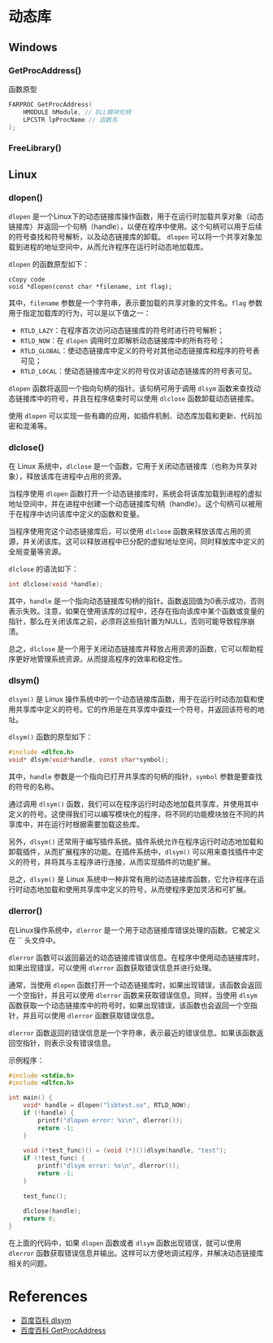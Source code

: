 <!--
 * @Author: JohnJeep
 * @Date: 2022-01-27 17:21:36
 * @LastEditors: JohnJeep
 * @LastEditTime: 2023-05-27 17:03:46
 * @Description: 动态库学习
 * Copyright (c) 2023 by John Jeep, All Rights Reserved. 
-->

# 动态库

## Windows

### GetProcAddress()

函数原型

```cpp
FARPROC GetProcAddress(
    HMODULE hModule, // DLL模块句柄
    LPCSTR lpProcName // 函数名
);
```



### FreeLibrary()



## Linux

### dlopen()

`dlopen` 是一个Linux下的动态链接库操作函数，用于在运行时加载共享对象（动态链接库）并返回一个句柄（handle），以便在程序中使用。这个句柄可以用于后续的符号查找和符号解析，以及动态链接库的卸载。 `dlopen` 可以将一个共享对象加载到进程的地址空间中，从而允许程序在运行时动态地加载库。

`dlopen` 的函数原型如下：

```
cCopy code
void *dlopen(const char *filename, int flag);
```

其中，`filename` 参数是一个字符串，表示要加载的共享对象的文件名。`flag` 参数用于指定加载库的行为，可以是以下值之一：

- `RTLD_LAZY`：在程序首次访问动态链接库的符号时进行符号解析；
- `RTLD_NOW`：在 `dlopen` 调用时立即解析动态链接库中的所有符号；
- `RTLD_GLOBAL`：使动态链接库中定义的符号对其他动态链接库和程序的符号表可见；
- `RTLD_LOCAL`：使动态链接库中定义的符号仅对该动态链接库的符号表可见。

`dlopen` 函数将返回一个指向句柄的指针。该句柄可用于调用 `dlsym` 函数来查找动态链接库中的符号，并且在程序结束时可以使用 `dlclose` 函数卸载动态链接库。

使用 `dlopen` 可以实现一些有趣的应用，如插件机制、动态库加载和更新、代码加密和混淆等。

### dlclose()

在 Linux 系统中，`dlclose` 是一个函数，它用于关闭动态链接库（也称为共享对象），释放该库在进程中占用的资源。

当程序使用 `dlopen` 函数打开一个动态链接库时，系统会将该库加载到进程的虚拟地址空间中，并在进程中创建一个动态链接库句柄（handle）。这个句柄可以被用于在程序中访问该库中定义的函数和变量。

当程序使用完这个动态链接库后，可以使用 `dlclose` 函数来释放该库占用的资源，并关闭该库。这可以释放进程中已分配的虚拟地址空间，同时释放库中定义的全局变量等资源。

`dlclose` 的语法如下：

```c
int dlclose(void *handle);
```

其中，`handle` 是一个指向动态链接库句柄的指针。函数返回值为0表示成功，否则表示失败。注意，如果在使用该库的过程中，还存在指向该库中某个函数或变量的指针，那么在关闭该库之前，必须将这些指针置为NULL，否则可能导致程序崩溃。

总之，`dlclose` 是一个用于关闭动态链接库并释放占用资源的函数，它可以帮助程序更好地管理系统资源，从而提高程序的效率和稳定性。

### dlsym()

`dlsym()` 是 Linux 操作系统中的一个动态链接库函数，用于在运行时动态加载和使用共享库中定义的符号。它的作用是在共享库中查找一个符号，并返回该符号的地址。

`dlsym()` 函数的原型如下：

```c
#include <dlfcn.h>
void* dlsym(void*handle, const char*symbol);
```

其中，`handle` 参数是一个指向已打开共享库的句柄的指针，`symbol` 参数是要查找的符号的名称。

通过调用 `dlsym()` 函数，我们可以在程序运行时动态地加载共享库，并使用其中定义的符号。这使得我们可以编写模块化的程序，将不同的功能模块放在不同的共享库中，并在运行时根据需要加载这些库。

另外，`dlsym()` 还常用于编写插件系统。插件系统允许在程序运行时动态地加载和卸载插件，从而扩展程序的功能。在插件系统中，`dlsym()` 可以用来查找插件中定义的符号，并将其与主程序进行连接，从而实现插件的功能扩展。

总之，`dlsym()` 是 Linux 系统中一种非常有用的动态链接库函数，它允许程序在运行时动态地加载和使用共享库中定义的符号，从而使程序更加灵活和可扩展。

### dlerror()


在Linux操作系统中，`dlerror` 是一个用于动态链接库错误处理的函数。它被定义在 `` 头文件中。

`dlerror` 函数可以返回最近的动态链接库错误信息。在程序中使用动态链接库时，如果出现错误，可以使用 `dlerror` 函数获取错误信息并进行处理。

通常，当使用 `dlopen` 函数打开一个动态链接库时，如果出现错误，该函数会返回一个空指针，并且可以使用 `dlerror` 函数来获取错误信息。同样，当使用 `dlsym` 函数获取一个动态链接库中的符号时，如果出现错误，该函数也会返回一个空指针，并且可以使用 `dlerror` 函数获取错误信息。

`dlerror` 函数返回的错误信息是一个字符串，表示最近的错误信息。如果该函数返回空指针，则表示没有错误信息。

示例程序：

```c
#include <stdio.h>
#include <dlfcn.h>

int main() {
    void* handle = dlopen("libtest.so", RTLD_NOW);
    if (!handle) {
        printf("dlopen error: %s\n", dlerror());
        return -1;
    }
    
    void (*test_func)() = (void (*)())dlsym(handle, "test");
    if (!test_func) {
        printf("dlsym error: %s\n", dlerror());
        return -1;
    }
    
    test_func();
    
    dlclose(handle);
    return 0;
}
```

在上面的代码中，如果 `dlopen` 函数或者 `dlsym` 函数出现错误，就可以使用 `dlerror` 函数获取错误信息并输出。这样可以方便地调试程序，并解决动态链接库相关的问题。

# References

- [百度百科 dlsym](https://baike.baidu.com/item/dlsym/6603915)
- [百度百科 GetProcAddress](https://baike.baidu.com/item/GetProcAddress/1633633)